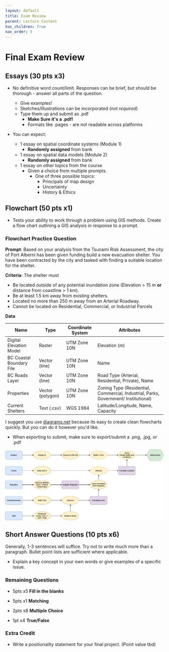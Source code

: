 ```yaml
---
layout: default
title: Exam Review
parent: Lecture Content
has_children: True
nav_order: 5
---
```


# Final Exam Review

## Essays (30 pts x3)

* No definitive word count/limit.  Responses can be brief, but should be thorough - answer all parts of the question.
  * Give examples!
  * Sketches/Illustrations can be incorporated (*not required*)
  * Type them up and submit as .pdf
    * **Make Sure it's a .pdf!**
    * Formats like .pages - are not readable across platforms

* You can expect:
  * 1 essay on spatial coordinate systems (Module 1)
    * **Randomly assigned** from bank
  * 1 essay on spatial data models (Module 2)
    * **Randomly assigned** from bank
  * 1 essay on other topics from the course
    * Given a choice from multiple prompts.
      * One of three possible topics:
        * Principals of map design
        * Uncertainty
        * History & Ethics


## Flowchart (50 pts x1)

* Tests your ability to work through a problem using GIS methods.  Create a flow chart outlining a GIS analysis in response to a prompt.

### Flowchart Practice Question

**Prompt**: Based on your analysis from the Tsunami Risk Assessment, the city of Port Alberni has been given funding build a new evacuation shelter.  You have been contracted by the city and tasked with finding a suitable location for the shelter.

**Criteria**: The shelter must

* Be located outside of any potential inundation zone (Elevation > 15 m **or** distance from coastline > 1 km).
* Be at least 1.5 km away from existing shelters.
* Located no more than 250 m away from an Arterial Roadway.
* Cannot be located on Residential, Commercial, or Industrial Parcels

**Data**

|Name      |      Type          |  Coordinate System  |  Attributes |
|----------|--------------------|---------------------|-------------|
|Digital Elevation Model |Raster|UTM Zone 10N | Elevation (m) |
|BC Coastal Boundary File|Vector (line) |UTM Zone 10N | Name |
|BC Roads Layer |Vector (line) |UTM Zone 10N | Road Type (Arterial, Residential, Private), Name |
|Properties |Vector (polygon) |UTM Zone 10N | Zoning Type (Residential, Commercial, Industrial, Parks, Government/ Institutional) |
|Current Shelters |Text (.csv)|WGS 1984 | Latitude/Longitude, Name, Capacity |

I suggest you use [diagrams.net](https://app.diagrams.net/) because its easy to create clean flowcharts quickly.  But you can do it however you'd like.
  * When exporting to submit, make sure to export/submit a .png, .jpg, or .pdf

<img src='content/images/Flowchart_Example.png'>

## Short Answer Questions (10 pts x6)

Generally, 1-3 sentences will suffice.  Try not to write much more than a paragraph.  Bullet point lists are sufficient where applicable.

* Explain a key concept in your own words or give examples of a specific issue.

### Remaining Questions

* 5pts x5 **Fill in the blanks**

* 5pts x1 **Matching**

* 2pts x8 **Multiple Choice**

* 1pt x4 **True/False**

### Extra Credit

* Write a positionality statement for your final project.  (Point value tbd)


